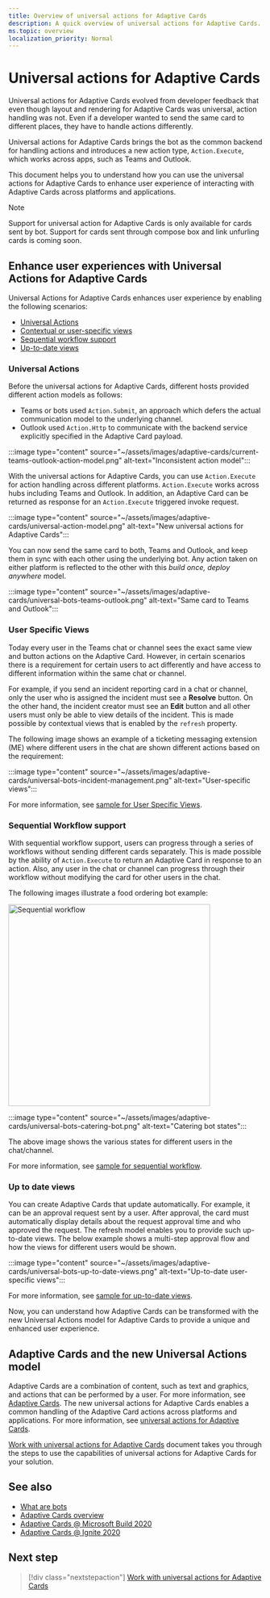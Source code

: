 ```yaml
---
title: Overview of universal actions for Adaptive Cards
description: A quick overview of universal actions for Adaptive Cards.
ms.topic: overview
localization_priority: Normal
---
```


# Universal actions for Adaptive Cards

Universal actions for Adaptive Cards evolved from developer feedback that even though layout and rendering for Adaptive Cards was universal, action handling was not. Even if a developer wanted to send the same card to different places, they have to handle actions differently.

Universal actions for Adaptive Cards brings the bot as the common backend for handling actions and introduces a new action type, `Action.Execute`, which works across apps, such as Teams and Outlook.

This document helps you to understand how you can use the universal actions for Adaptive Cards to enhance user experience of interacting with Adaptive Cards across platforms and applications.

> [!NOTE]
> Support for universal action for Adaptive Cards is only available for cards sent by bot. Support for cards sent through compose box and link unfurling cards is coming soon.

## Enhance user experiences with Universal Actions for Adaptive Cards

Universal Actions for Adaptive Cards enhances user experience by enabling the following scenarios:

* [Universal Actions](#universal-actions)
* [Contextual or user-specific views](#contextual-or-user-specific-views)
* [Sequential workflow support](#sequential-workflow-support)
* [Up-to-date views](#up-to-date-views)

### Universal Actions

Before the universal actions for Adaptive Cards, different hosts provided different action models as follows:

* Teams or bots used `Action.Submit`, an approach which defers the actual communication model to the underlying channel.
* Outlook used `Action.Http` to communicate with the backend service explicitly specified in the Adaptive Card payload.

:::image type="content" source="~/assets/images/adaptive-cards/current-teams-outlook-action-model.png" alt-text="Inconsistent action model":::

With the universal actions for Adaptive Cards, you can use `Action.Execute` for action handling across different platforms. `Action.Execute` works across hubs including Teams and Outlook. In addition, an Adaptive Card can be returned as response for an `Action.Execute` triggered invoke request.

:::image type="content" source="~/assets/images/adaptive-cards/universal-action-model.png" alt-text="New universal actions for Adaptive Cards":::

You can now send the same card to both, Teams and Outlook, and keep them in sync with each other using the underlying bot. Any action taken on either platform is reflected to the other with this *build once, deploy anywhere* model.

:::image type="content" source="~/assets/images/adaptive-cards/universal-bots-teams-outlook.png" alt-text="Same card to Teams and Outlook":::

### User Specific Views

Today every user in the Teams chat or channel sees the exact same view and button actions on the Adaptive Card. However, in certain scenarios there is a requirement for certain users to act differently and have access to different information within the same chat or channel.

For example, if you send an incident reporting card in a chat or channel, only the user who is assigned the incident must see a **Resolve** button. On the other hand, the incident creator must see an **Edit** button and all other users must only be able to view details of the incident. This is made possible by contextual views that is enabled by the `refresh` property. 

The following image shows an example of a ticketing messaging extension (ME) where different users in the chat are shown different actions based on the requirement:

:::image type="content" source="~/assets/images/adaptive-cards/universal-bots-incident-management.png" alt-text="User-specific views":::

For more information, see [sample for User Specific Views](User-Specific-Views.md).

### Sequential Workflow support

With sequential workflow support, users can progress through a series of workflows without sending different cards separately. This is made possible by the ability of `Action.Execute` to return an Adaptive Card in response to an action. Also, any user in the chat or channel can progress through their workflow without modifying the card for other users in the chat.

The following images illustrate a food ordering bot example: <br/>

<img src="~/assets/images/bots/sequentialWorkflow.gif" alt="Sequential workflow" width="400"/>

:::image type="content" source="~/assets/images/adaptive-cards/universal-bots-catering-bot.png" alt-text="Catering bot states":::

The above image shows the various states for different users in the chat/channel.

For more information, see [sample for sequential workflow](Sequential-Workflows.md).

### Up to date views

You can create Adaptive Cards that update automatically. For example, it can be an approval request sent by a user. After approval, the card must automatically display details about the request approval time and who approved the request. The refresh model enables you to provide such up-to-date views. The below example shows a multi-step approval flow and how the views for different users would be shown.

:::image type="content" source="~/assets/images/adaptive-cards/universal-bots-up-to-date-views.png" alt-text="Up-to-date user-specific views":::

For more information, see [sample for up-to-date views](Up-To-Date-Views.md).

Now, you can understand how Adaptive Cards can be transformed with the new Universal Actions model for Adaptive Cards to provide a unique and enhanced user experience.

## Adaptive Cards and the new Universal Actions model

Adaptive Cards are a combination of content, such as text and graphics, and actions that can be performed by a user. For more information, see [Adaptive Cards](http://adaptivecards.io/). The new universal actions for Adaptive Cards enables a common handling of the Adaptive Card actions across platforms and applications. For more information, see [universal actions for Adaptive Cards](https://docs.microsoft.com/adaptive-cards/authoring-cards/universal-action-model). 

[Work with universal actions for Adaptive Cards](Work-with-universal-actions-for-adaptive-cards.md) document takes you through the steps to use the capabilities of universal actions for Adaptive Cards for your solution.

## See also

* [What are bots](~/bots/what-are-bots.md)
* [Adaptive Cards overview](~/task-modules-and-cards/what-are-cards.md)
* [Adaptive Cards @ Microsoft Build 2020](https://youtu.be/hEBhwB72Qn4?t=1393)
* [Adaptive Cards @ Ignite 2020](https://techcommunity.microsoft.com/t5/video-hub/elevate-user-experiences-with-teams-and-adaptive-cards/m-p/1689460)

## Next step

> [!div class="nextstepaction"]
> [Work with universal actions for Adaptive Cards](Work-with-universal-actions-for-adaptive-cards.md)

